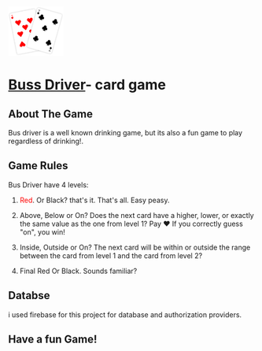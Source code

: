 <img src ="./src/assets/cards/on-cards.svg" style="max-height:100px;display:inline"/>

# [Buss Driver](https://bus-driver.netlify.app/)- card game

## About The Game

Bus driver is a well known drinking game, but its also a fun game to play regardless of drinking!.

## Game Rules

Bus Driver have 4 levels:

1. <span style="color:red">Red</span>. Or Black? that's it. That's all. Easy
   peasy.

2. Above, Below or On?
   Does the next card have a higher, lower, or exactly the same value as the
   one from level 1?
   Pay &hearts; If you correctly guess "on", you win!

3. Inside, Outside or On?
   The next card will be within or outside the range between the card from
   level 1 and the card from level 2?

4. Final Red Or Black. Sounds familiar?

## Databse

i used firebase for this project for database and authorization providers.

## Have a fun Game!
